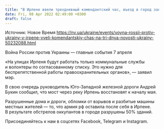 ```yaml
---
title: "В Ирпене ввели трехдневный комендантский час, въезд в город закрыт"
date: Fri, 08 Apr 2022 02:49:00 +0300
draft: false
---
```

Источник: Новое Время https://nv.ua/ukraine/events/voyna-rossii-protiv-ukrainy-v-irpene-vveli-komendantskiy-chas-na-tri-dnya-novosti-ukrainy-50232088.html


Война России против Украины — главные события 7 апреля

«На улицах Ирпеня будут работать только коммунальные службы и волонтеры по согласованному списку. Это нужно для беспрепятственной работы правоохранительных органов», — заявил мэр.

В свою очередь руководитель Юго-Западной железной дороги Андрей Букин сообщил, что мост через реку Ирпень восстановят к началу мая.

Разрушенные дома и дороги, обломки от взрывов и разбитые машины местных жителей — то, что армия рф оставила после себя в Ирпене. В результате обстрелов оккупантов в городе разрушены 50% зданий.

Присоединяйтесь к нам в соцсетях Facebook, Telegram и Instagram.
